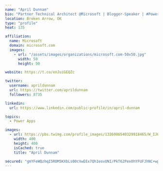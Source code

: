 ```yaml
---
name: "April Dunnam"
bio: "Partner Technical Architect @Microsoft | Blogger-Speaker | #PowerApps, #PowerAutomate, #Office365, #SharePoint | #WIT | #Karaoke Queen"
location: Broken Arrow, OK
type: "profile"
heat: 135

affiliation:
  name: Microsoft
  domain: microsoft.com
  images:
    - url: "/assets/images/organizations/microsoft.com-50x50.jpg"
      width: 50
      height: 50

website: https://t.co/enJuiGEQZc

twitter:
  username: aprildunnam
  url: https://twitter.com/aprildunnam
  followers: 8735

linkedin:
  url: https://www.linkedin.com/public-profile/in/april-dunnam

topics:
  - Power Apps

images:
  - url: https://pbs.twimg.com/profile_images/1326986540329918465/W_IJ6Ih2_400x400.jpg
    width: 400
    height: 400
    isCached: true
    title: "April Dunnam"

secured: "gmYFeWQzhqI5ROM5KXbLs00cVwEEx7Qh1eovUNI/PkT62Pex0hYFUFJhNC+wp0+cTLY9F2MqFYNs4eqKZPR97j9/CPR9g+kPQob0ozaXy7DAhUytJoG8r+RfJOlwqpeBAdq1JQPBqDS/JYJ9+EOc0IvksVxb1b60UGOyZFrUL/26mjKo28c9v6eczUyx5HXDB59AIbHKroFSC8e0OwoFdM5LU67GMJVehsb7OIBdDHhuP5YuanMuA8e+Luo+q1dnNc1e6MrvojdRXdF6/winGH/us+gMP2gXg6Z4/FRbEs4iAAq10yiIQZx+v8GWvXMzqe3oU/yRSov/DQ20mZoug1oRA+2m7YuO2Ryci5P9ncFKwWH+ADA7RRGxM3Lc24sj2LNOlTvUypkTtmTAzkPf10mfX+VF5FfivbJMQHw1mZ0=;HbN8D4oWYA/UjwulTlU62w=="
---
```


